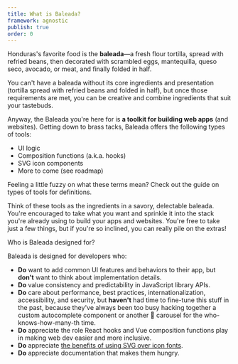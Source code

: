 ```yaml
---
title: What is Baleada?
framework: agnostic
publish: true
order: 0
---
```


Honduras's favorite food is the **baleada**—a fresh flour tortilla, spread with refried beans, then decorated with scrambled eggs, mantequilla, queso seco, avocado, or meat, and finally folded in half.

You can't have a baleada without its core ingredients and presentation (tortilla spread with refried beans and folded in half), but once those requirements are met, you can be creative and combine ingredients that suit your tastebuds.

Anyway, the Baleada you're here for is **a toolkit for building web apps** (and websites). Getting down to brass tacks, Baleada offers the following types of tools:
- UI logic
- Composition functions (a.k.a. hooks)
- SVG icon components
- More to come (<NuxtLink to="/docs/roadmap">see roadmap</NuxtLink>)

<ProseAside type="info">
Feeling a little fuzzy on what these terms mean? Check out the guide on <NuxtLink to="/docs/types-of-tools">types of tools</NuxtLink> for definitions.
</ProseAside>

Think of these tools as the ingredients in a savory, delectable baleada. You're encouraged to take what you want and sprinkle it into the stack you're already using to build your apps and websites. You're free to take just a few things, but if you're so inclined, you can really pile on the extras!


<ProseHeading level="2">
Who is Baleada designed for?
</ProseHeading>

Baleada is designed for developers who:
- **Do** want to add common UI features and behaviors to their app, but **don't** want to think about implementation details.
- **Do** value consistency and predictability in JavaScript library APIs.
- **Do** care about performance, best practices, internationalization, accessibility, and security, but **haven't** had time to fine-tune this stuff in the past, because they've always been too busy hacking together a custom autocomplete component or another 🤬 carousel for the who-knows-how-many-th time.
- **Do** appreciate the role React hooks and Vue composition functions play in making web dev easier and more inclusive.
- **Do** appreciate [the benefits of using SVG over icon fonts](http://www.fullstackradio.com/47).
- **Do** appreciate documentation that makes them hungry.
<!-- - **Do** want a design system to govern their styles, but **don't** want their apps and sites to look like everyone else's. -->
